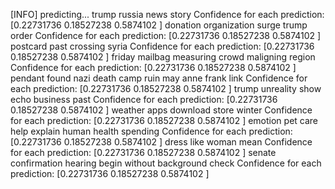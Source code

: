 [INFO] predicting...
trump russia news story
Confidence for each prediction: [0.22731736 0.18527238 0.5874102 ]
donation organization surge trump order
Confidence for each prediction: [0.22731736 0.18527238 0.5874102 ]
postcard past crossing syria
Confidence for each prediction: [0.22731736 0.18527238 0.5874102 ]
friday mailbag measuring crowd maligning region
Confidence for each prediction: [0.22731736 0.18527238 0.5874102 ]
pendant found nazi death camp ruin may anne frank link
Confidence for each prediction: [0.22731736 0.18527238 0.5874102 ]
trump unreality show echo business past
Confidence for each prediction: [0.22731736 0.18527238 0.5874102 ]
weather apps download store winter
Confidence for each prediction: [0.22731736 0.18527238 0.5874102 ]
emotion pet care help explain human health spending
Confidence for each prediction: [0.22731736 0.18527238 0.5874102 ]
dress like woman mean
Confidence for each prediction: [0.22731736 0.18527238 0.5874102 ]
senate confirmation hearing begin without background check
Confidence for each prediction: [0.22731736 0.18527238 0.5874102 ]
